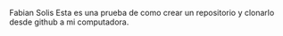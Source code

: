 Fabian Solis
Esta es una prueba de como crear un repositorio y clonarlo desde github a mi computadora.

